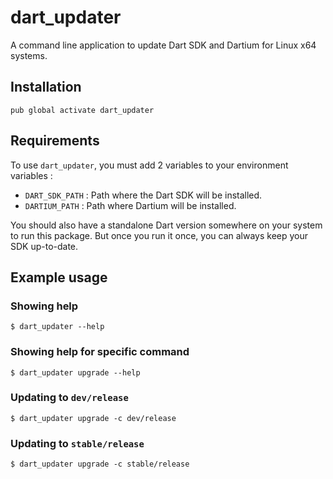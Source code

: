 # dart_updater

A command line application to update Dart SDK and Dartium for Linux x64 systems.

## Installation
`pub global activate dart_updater`

## Requirements

To use `dart_updater`, you must add 2 variables to your environment variables :
- `DART_SDK_PATH` : Path where the Dart SDK will be installed.
- `DARTIUM_PATH` : Path where Dartium will be installed.

You should also have a standalone Dart version somewhere on your system to run this package. But once you run it once, you can always keep your SDK up-to-date.

## Example usage

### Showing help
`$ dart_updater --help`

### Showing help for specific command
`$ dart_updater upgrade --help`

### Updating to `dev/release`
`$ dart_updater upgrade -c dev/release`

### Updating to `stable/release`
`$ dart_updater upgrade -c stable/release`

